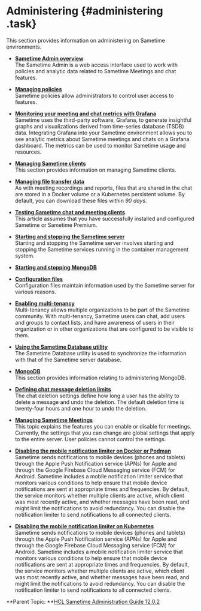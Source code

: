 # Administering {#administering .task}

This section provides information on administering on Sametime environments.

-   **[Sametime Admin overview](adminui_overview.md)**  
The Sametime Admin is a web access interface used to work with policies and analytic data related to Sametime Meetings and chat features.
-   **[Managing policies](adminui_policy_manage.md)**  
Sametime policies allow administrators to control user access to features.
-   **[Monitoring your meeting and chat metrics with Grafana](adminui_grafana_overview.md)**  
Sametime uses the third-party software, Grafana, to generate insightful graphs and visualizations derived from time-series database \(TSDB\) data. Integrating Grafana into your Sametime environment allows you to see analytic metrics about Sametime meetings and chats on a Grafana dashboard. The metrics can be used to monitor Sametime usage and resources.
-   **[Managing Sametime clients](managing_sametime_client_preferences.md)**  
This section provides information on managing Sametime clients.
-   **[Managing file transfer data](t_managing_transfer_data.md)**  
As with meeting recordings and reports, files that are shared in the chat are stored in a Docker volume or a Kubernetes persistent volume. By default, you can download these files within *90 days*.
-   **[Testing Sametime chat and meeting clients](t_testing_sametime_chat.md)**  
This article assumes that you have successfully installed and configured Sametime or Sametime Premium.
-   **[Starting and stopping the Sametime server](starting_and_stopping_servers.md)**  
Starting and stopping the Sametime server involves starting and stopping the Sametime services running in the container management system.
-   **[Starting and stopping MongoDB](starting_and_stopping_mongodb.md)**  

-   **[Configuration files](configuration_files.md)**  
Configuration files maintain information used by the Sametime server for various reasons.
-   **[Enabling multi-tenancy](configuring_multi_tenacy.md)**  
Multi-tenancy allows multiple organizations to be part of the Sametime community. With multi-tenancy, Sametime users can chat, add users and groups to contact lists, and have awareness of users in their organization or in other organizations that are configured to be visible to them.
-   **[Using the Sametime Database utility](c_dbutility.md)**  
The Sametime Database utility is used to synchronize the information with that of the Sametime server database.
-   **[MongoDB](administering_mongodb.md)**  
This section provides information relating to administering MongoDB.
-   **[Defining chat message deletion limits](chat_msg_delete_options.md)**  
The chat deletion settings define how long a user has the ability to delete a message and undo the deletion. The default deletion time is twenty-four hours and one hour to undo the deletion.
-   **[Managing Sametime Meetings](sametime_meeting_administering.md)**  
This topic explains the features you can enable or disable for meetings. Currently, the settings that you can change are global settings that apply to the entire server. User policies cannot control the settings.
-   **[Disabling the mobile notification limiter on Docker or Podman](t_disable_rate_limiter_docker.md)**  
Sametime sends notifications to mobile devices \(phones and tablets\) through the Apple Push Notification service \(APNs\) for Apple and through the Google Firebase Cloud Messaging service \(FCM\) for Android. Sametime includes a mobile notification limiter service that monitors various conditions to help ensure that mobile device notifications are sent at appropriate times and frequencies. By default, the service monitors whether multiple clients are active, which client was most recently active, and whether messages have been read, and might limit the notifications to avoid redundancy. You can disable the notification limiter to send notifications to all connected clients.
-   **[Disabling the mobile notification limiter on Kubernetes](t_disable_rate_limiter_kubernetes.md)**  
Sametime sends notifications to mobile devices \(phones and tablets\) through the Apple Push Notification service \(APNs\) for Apple and through the Google Firebase Cloud Messaging service \(FCM\) for Android. Sametime includes a mobile notification limiter service that monitors various conditions to help ensure that mobile device notifications are sent at appropriate times and frequencies. By default, the service monitors whether multiple clients are active, which client was most recently active, and whether messages have been read, and might limit the notifications to avoid redundancy. You can disable the notification limiter to send notifications to all connected clients.

**Parent Topic: **[HCL Sametime Administration Guide 12.0.2](administrator_doc.md)

